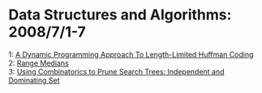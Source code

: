 # Data Structures and Algorithms: 2008/7/1-7  
1: [A Dynamic Programming Approach To Length-Limited Huffman Coding](https://doi.org/10.48550/arXiv.0806.4899)  
2: [Range Medians](https://doi.org/10.48550/arXiv.0807.0222)  
3: [Using Combinatorics to Prune Search Trees: Independent and Dominating  Set](https://doi.org/10.48550/arXiv.cs/0612028)  